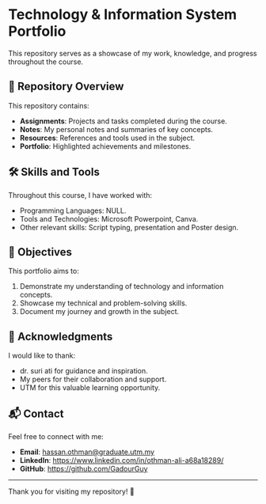 # Technology & Information System Portfolio

This repository serves as a showcase of my work, knowledge, and progress throughout the course.

## 📂 Repository Overview
This repository contains:
- **Assignments**: Projects and tasks completed during the course.
- **Notes**: My personal notes and summaries of key concepts.
- **Resources**: References and tools used in the subject.
- **Portfolio**: Highlighted achievements and milestones.

## 🛠️ Skills and Tools
Throughout this course, I have worked with:
- Programming Languages: NULL.
- Tools and Technologies: Microsoft Powerpoint, Canva.
- Other relevant skills: Script typing, presentation and Poster design.

## 📜 Objectives
This portfolio aims to:
1. Demonstrate my understanding of technology and information concepts.
2. Showcase my technical and problem-solving skills.
3. Document my journey and growth in the subject.

## 🤝 Acknowledgments
I would like to thank:
- dr. suri ati for guidance and inspiration.
- My peers for their collaboration and support.
- UTM for this valuable learning opportunity.

## 📬 Contact
Feel free to connect with me:
- **Email**: hassan.othman@graduate.utm.my
- **LinkedIn**: https://www.linkedin.com/in/othman-ali-a68a18289/
- **GitHub**: https://github.com/GadourGuy

---
Thank you for visiting my repository! 🙌
